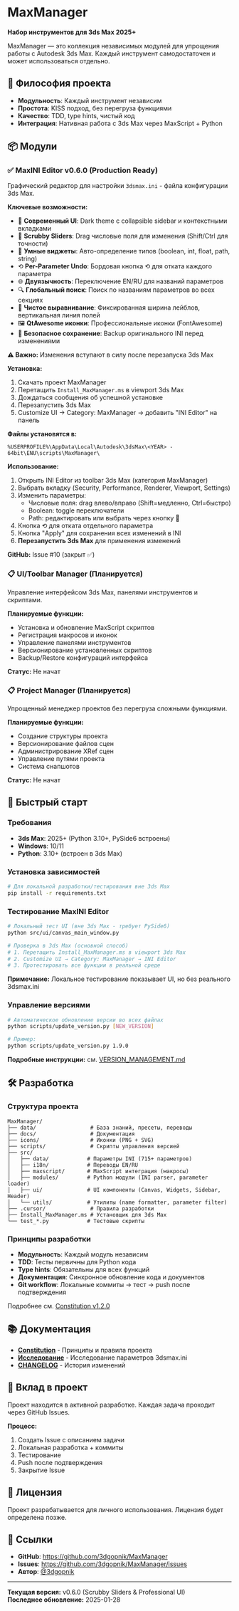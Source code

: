 # MaxManager

**Набор инструментов для 3ds Max 2025+**

MaxManager — это коллекция независимых модулей для упрощения работы с Autodesk 3ds Max. Каждый инструмент самодостаточен и может использоваться отдельно.

## 🎯 Философия проекта

- **Модульность**: Каждый инструмент независим
- **Простота**: KISS подход, без перегруза функциями
- **Качество**: TDD, type hints, чистый код
- **Интеграция**: Нативная работа с 3ds Max через MaxScript + Python

## 📦 Модули

### ✅ MaxINI Editor v0.6.0 (Production Ready)

Графический редактор для настройки `3dsmax.ini` - файла конфигурации 3ds Max.

**Ключевые возможности:**
- 🎨 **Современный UI**: Dark theme с collapsible sidebar и контекстными вкладками
- 🎯 **Scrubby Sliders**: Drag числовые поля для изменения (Shift/Ctrl для точности)
- 🔧 **Умные виджеты**: Авто-определение типов (boolean, int, float, path, string)
- ⟲ **Per-Parameter Undo**: Бордовая кнопка ⟲ для отката каждого параметра
- 🌐 **Двуязычность**: Переключение EN/RU для названий параметров
- 🔍 **Глобальный поиск**: Поиск по названиям параметров во всех секциях
- 📐 **Чистое выравнивание**: Фиксированная ширина лейблов, вертикальная линия полей
- 🖼️ **QtAwesome иконки**: Профессиональные иконки (FontAwesome)
- 💾 **Безопасное сохранение**: Backup оригинального INI перед изменениями

**⚠️ Важно:** Изменения вступают в силу после перезапуска 3ds Max

**Установка:**
1. Скачать проект MaxManager
2. Перетащить `Install_MaxManager.ms` в viewport 3ds Max
3. Дождаться сообщения об успешной установке
4. Перезапустить 3ds Max
5. Customize UI → Category: MaxManager → добавить "INI Editor" на панель

**Файлы установятся в:**
```
%USERPROFILE%\AppData\Local\Autodesk\3dsMax\<YEAR> - 64bit\ENU\scripts\MaxManager\
```

**Использование:**
1. Открыть INI Editor из toolbar 3ds Max (категория MaxManager)
2. Выбрать вкладку (Security, Performance, Renderer, Viewport, Settings)
3. Изменить параметры:
   - Числовые поля: drag влево/вправо (Shift=медленно, Ctrl=быстро)
   - Boolean: toggle переключатели
   - Path: редактировать или выбрать через кнопку 📁
4. Кнопка ⟲ для отката отдельного параметра
5. Кнопка "Apply" для сохранения всех изменений в INI
6. **Перезапустить 3ds Max** для применения изменений

**GitHub:** Issue #10 (закрыт ✅)

### 📋 UI/Toolbar Manager (Планируется)

Управление интерфейсом 3ds Max, панелями инструментов и скриптами.

**Планируемые функции:**
- Установка и обновление MaxScript скриптов
- Регистрация макросов и иконок
- Управление панелями инструментов
- Версионирование установленных скриптов
- Backup/Restore конфигураций интерфейса

**Статус:** Не начат

### 📋 Project Manager (Планируется)

Упрощенный менеджер проектов без перегруза сложными функциями.

**Планируемые функции:**
- Создание структуры проекта
- Версионирование файлов сцен
- Администрирование XRef сцен
- Управление путями проекта
- Система снапшотов

**Статус:** Не начат

## 🚀 Быстрый старт

### Требования

- **3ds Max**: 2025+ (Python 3.10+, PySide6 встроены)
- **Windows**: 10/11
- **Python**: 3.10+ (встроен в 3ds Max)

### Установка зависимостей

```bash
# Для локальной разработки/тестирования вне 3ds Max
pip install -r requirements.txt
```

### Тестирование MaxINI Editor

```bash
# Локальный тест UI (вне 3ds Max - требует PySide6)
python src/ui/canvas_main_window.py

# Проверка в 3ds Max (основной способ)
# 1. Перетащить Install_MaxManager.ms в viewport 3ds Max
# 2. Customize UI → Category: MaxManager → INI Editor
# 3. Протестировать все функции в реальной среде
```

**Примечание:** Локальное тестирование показывает UI, но без реального 3dsmax.ini

### Управление версиями

```bash
# Автоматическое обновление версии во всех файлах
python scripts/update_version.py [NEW_VERSION]

# Пример:
python scripts/update_version.py 1.9.0
```

**Подробные инструкции:** см. [VERSION_MANAGEMENT.md](./docs/VERSION_MANAGEMENT.md)

## 🛠 Разработка

### Структура проекта

```
MaxManager/
├── data/                 # База знаний, пресеты, переводы
├── docs/                 # Документация
├── icons/                # Иконки (PNG + SVG)
├── scripts/              # Скрипты управления версией
├── src/
│   ├── data/            # Параметры INI (715+ параметров)
│   ├── i18n/            # Переводы EN/RU
│   ├── maxscript/       # MaxScript интеграция (макросы)
│   ├── modules/         # Python модули (INI parser, parameter loader)
│   ├── ui/              # UI компоненты (Canvas, Widgets, Sidebar, Header)
│   └── utils/           # Утилиты (name formatter, parameter filter)
├── .cursor/              # Правила разработки
├── Install_MaxManager.ms # Установщик для 3ds Max
└── test_*.py            # Тестовые скрипты
```

### Принципы разработки

- **Модульность**: Каждый модуль независим
- **TDD**: Тесты первичны для Python кода
- **Type hints**: Обязательны для всех функций
- **Документация**: Синхронное обновление кода и документов
- **Git workflow**: Локальные коммиты → тест → push после подтверждения

Подробнее см. [Constitution v1.2.0](.specify/memory/constitution.md)

## 📚 Документация

- **[Constitution](./specify/memory/constitution.md)** - Принципы и правила проекта
- **[Исследование](./docs/Исследование.md)** - Исследование параметров 3dsmax.ini
- **[CHANGELOG](./CHANGELOG.md)** - История изменений

## 🤝 Вклад в проект

Проект находится в активной разработке. Каждая задача проходит через GitHub Issues.

**Процесс:**
1. Создать Issue с описанием задачи
2. Локальная разработка + коммиты
3. Тестирование
4. Push после подтверждения
5. Закрытие Issue

## 📄 Лицензия

Проект разрабатывается для личного использования. Лицензия будет определена позже.

## 🔗 Ссылки

- **GitHub**: https://github.com/3dgopnik/MaxManager
- **Issues**: https://github.com/3dgopnik/MaxManager/issues
- **Автор**: [@3dgopnik](https://github.com/3dgopnik)

---

**Текущая версия:** v0.6.0 (Scrubby Sliders & Professional UI)  
**Последнее обновление:** 2025-01-28
